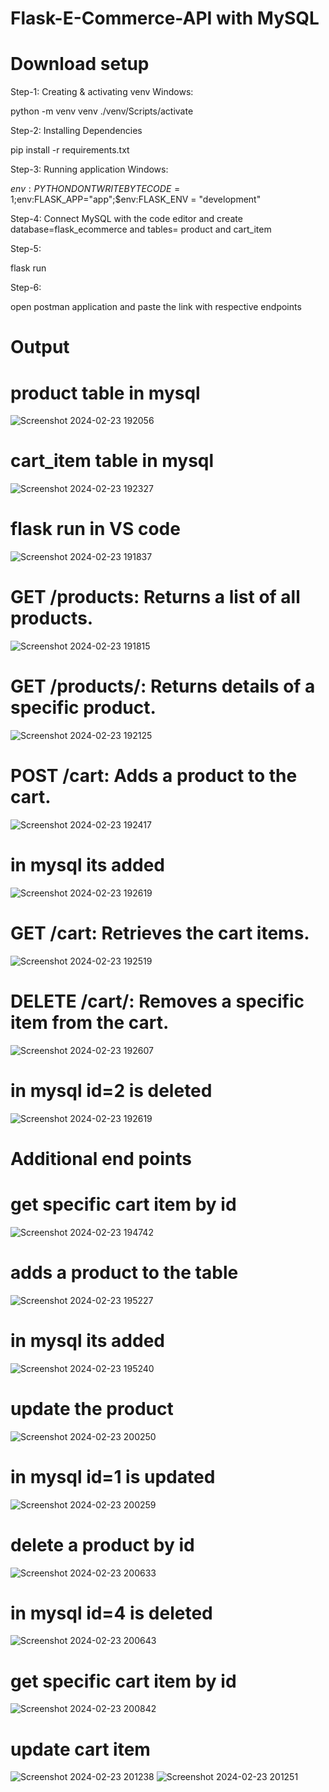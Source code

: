 # Flask-E-Commerce-API with MySQL
# Download setup
Step-1: Creating & activating venv Windows:

 python -m venv venv
  ./venv/Scripts/activate

Step-2: Installing Dependencies

  pip install -r requirements.txt

Step-3: Running application Windows:

   $env:PYTHONDONTWRITEBYTECODE=1;$env:FLASK_APP="app";$env:FLASK_ENV = "development"

   
Step-4: Connect MySQL with the code editor and create database=flask_ecommerce and tables= product and cart_item


Step-5:

   flask run
   
Step-6:

   open postman application and paste the link with respective endpoints



# Output 

# product table in mysql

![Screenshot 2024-02-23 192056](https://github.com/jagati2/Flask-E-Commerce-API/assets/105737471/84199e92-27a2-4af1-8998-8050debb6702)

# cart_item table in mysql

![Screenshot 2024-02-23 192327](https://github.com/jagati2/Flask-E-Commerce-API/assets/105737471/d17f11da-81b7-4c6d-9aff-d12dbfe91149)

# flask run in VS code

![Screenshot 2024-02-23 191837](https://github.com/jagati2/Flask-E-Commerce-API/assets/105737471/87269919-baee-4541-8859-a019e622b43f)

# GET /products: Returns a list of all products.

![Screenshot 2024-02-23 191815](https://github.com/jagati2/Flask-E-Commerce-API/assets/105737471/bf59d07b-0939-4fb3-883c-788b74cd4ddf)

# GET /products/<id>: Returns details of a specific product.

![Screenshot 2024-02-23 192125](https://github.com/jagati2/Flask-E-Commerce-API/assets/105737471/2733aa4d-cb35-4cbb-b875-fd01e94e5c2d)

# POST /cart: Adds a product to the cart.

![Screenshot 2024-02-23 192417](https://github.com/jagati2/Flask-E-Commerce-API/assets/105737471/be0199d2-3796-47cd-b0e7-32329bcf3a2b)
# in mysql its added
![Screenshot 2024-02-23 192619](https://github.com/jagati2/Flask-E-Commerce-API/assets/105737471/a7360673-c8c5-493c-9a5d-76dcc319f5b4)


# GET /cart: Retrieves the cart items.

![Screenshot 2024-02-23 192519](https://github.com/jagati2/Flask-E-Commerce-API/assets/105737471/f5b079eb-5085-4077-87e0-96148cf952b1)

# DELETE /cart/<id>: Removes a specific item from the cart.

![Screenshot 2024-02-23 192607](https://github.com/jagati2/Flask-E-Commerce-API/assets/105737471/9a2a78c1-8db9-4812-8309-e46628a1cf74)

# in mysql id=2 is deleted
![Screenshot 2024-02-23 192619](https://github.com/jagati2/Flask-E-Commerce-API/assets/105737471/25a81b0e-90dd-4c57-9a15-711fe6fa679d)

# Additional end points 
# get specific cart item by id
![Screenshot 2024-02-23 194742](https://github.com/jagati2/Flask-E-Commerce-API/assets/105737471/a311dbe5-ebb2-4622-9c8c-892d81acda28)

# adds a product to the table
![Screenshot 2024-02-23 195227](https://github.com/jagati2/Flask-E-Commerce-API/assets/105737471/77fe5429-c3a0-4b0e-bbf1-48489790d8da)
# in mysql its added
![Screenshot 2024-02-23 195240](https://github.com/jagati2/Flask-E-Commerce-API/assets/105737471/546f874a-a7b6-4f8e-8265-7145fce7d6ac)
# update the product
![Screenshot 2024-02-23 200250](https://github.com/jagati2/Flask-E-Commerce-API/assets/105737471/07f0825e-362f-40e2-87e7-8ee7db1ecd38)
# in mysql id=1 is updated
![Screenshot 2024-02-23 200259](https://github.com/jagati2/Flask-E-Commerce-API/assets/105737471/568dd31e-8c91-48e6-9a37-a6da47f1c7dc)

# delete a product by id
![Screenshot 2024-02-23 200633](https://github.com/jagati2/Flask-E-Commerce-API/assets/105737471/1c89c801-df6f-4dd6-80e8-2729a535474e)
# in mysql id=4 is deleted
![Screenshot 2024-02-23 200643](https://github.com/jagati2/Flask-E-Commerce-API/assets/105737471/ccb1bbc9-647e-466f-83c7-645623a93588)

# get specific cart item by id
![Screenshot 2024-02-23 200842](https://github.com/jagati2/Flask-E-Commerce-API/assets/105737471/5f8fd3b9-9db9-4e0e-9cc3-5a722af33da3)

# update cart item
![Screenshot 2024-02-23 201238](https://github.com/jagati2/Flask-E-Commerce-API/assets/105737471/4ae33d12-1fa6-4ec3-9469-2078eeefe395)
![Screenshot 2024-02-23 201251](https://github.com/jagati2/Flask-E-Commerce-API/assets/105737471/09d25e02-d912-41cd-bf98-02a1050a76de)























